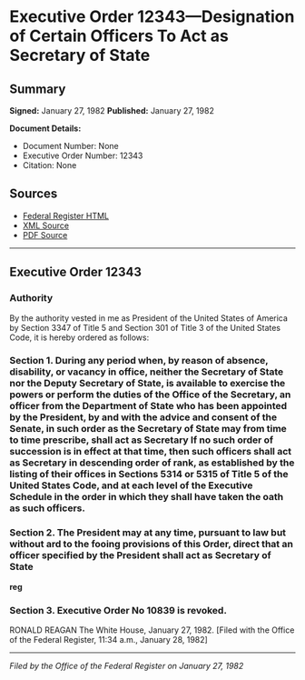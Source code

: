 # Executive Order 12343—Designation of Certain Officers To Act as Secretary of State

## Summary

**Signed:** January 27, 1982
**Published:** January 27, 1982

**Document Details:**
- Document Number: None
- Executive Order Number: 12343
- Citation: None

## Sources
- [Federal Register HTML](https://www.presidency.ucsb.edu/documents/executive-order-12343-designation-certain-officers-act-secretary-state)
- [XML Source](None)
- [PDF Source](None)

---

## Executive Order 12343

### Authority

By the authority vested in me as President of the United States of America by Section 3347 of Title 5 and Section 301 of Title 3 of the United States Code, it is hereby ordered as follows:
### Section 1. During any period when, by reason of absence, disability, or vacancy in office, neither the Secretary of State nor the Deputy Secretary of State, is available to exercise the powers or perform the duties of the Office of the Secretary, an officer from the Department of State who has been appointed by the President, by and with the advice and consent of the Senate, in such order as the Secretary of State may from time to time prescribe, shall act as Secretary If no such order of succession is in effect at that time, then such officers shall act as Secretary in descending order of rank, as established by the listing of their offices in Sections 5314 or 5315 of Title 5 of the United States Code, and at each level of the Executive Schedule in the order in which they shall have taken the oath as such officers.

### Section 2. The President may at any time, pursuant to law but without ard to the fooing provisions of this Order, direct that an officer specified by the President shall act as Secretary of State

**reg**

### Section 3. Executive Order No 10839 is revoked.

RONALD REAGAN
The White House,
January 27, 1982.
[Filed with the Office of the Federal Register, 11:34 a.m., January 28, 1982]

---

*Filed by the Office of the Federal Register on January 27, 1982*
